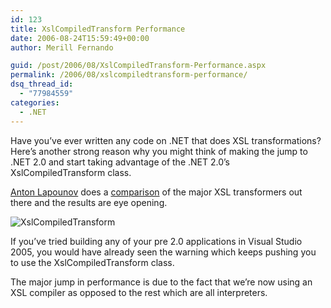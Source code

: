 ```yaml
---
id: 123
title: XslCompiledTransform Performance
date: 2006-08-24T15:59:49+00:00
author: Merill Fernando

guid: /post/2006/08/XslCompiledTransform-Performance.aspx
permalink: /2006/08/xslcompiledtransform-performance/
dsq_thread_id:
  - "77984559"
categories:
  - .NET
---
```

<p>Have&nbsp;you&rsquo;ve ever written any code on .NET that does XSL transformations? Here&rsquo;s another strong reason why you might think of making the jump to .NET 2.0 and start taking advantage of the .NET 2.0&rsquo;s XslCompiledTransform class.</p>
<p><a class="headermaintitle" id="_ctl0____ctl0___bt___BlogTitle" href="http://blogs.msdn.com/antosha/default.aspx">Anton Lapounov</a>&nbsp;does a <a href="http://blogs.msdn.com/antosha/archive/2006/07/24/677560.aspx">comparison</a> of&nbsp;the major XSL transformers out there and the results are eye opening.</p>
<p><img alt="XslCompiledTransform" src="http://www.merill.net/wp-content/uploads/contentbinary/XslCompiledTransform.jpg" border="0" /></p>
<p>If you&rsquo;ve tried building any of your pre 2.0 applications in Visual Studio 2005, you would have already seen the warning which keeps pushing you to use the XslCompiledTransform class.</p>
<p>The major jump in performance is due to the fact that we&rsquo;re now using an XSL compiler as opposed to the rest which are all interpreters.</p>